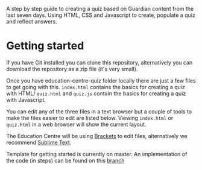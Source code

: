 
A step by step guide to creating a quiz based on Guardian content from the last seven days.
Using HTML, CSS and Javascript to create, populate a quiz and reflect answers.

Getting started
==============

If you have Git installed you can clone this repository, alternatively you can download the repository as a zip file (it's very small).

Once you have education-centre-quiz folder locally there are just a few files to get going with this. 
`index.html` contains the basics for creating a quiz with HTML/
`quiz.html` and `quiz.js` contain the basics for creating a quiz with Javascript.

You can edit any of the three files in a text browser but a couple of tools to make the files easier to edit are listed below. Viewing `index.html` or `quiz.html` in a web browser will show the current layout.

The Education Centre will be using [Brackets](http://brackets.io/) to edit files, alternatively we recommend [Sublime Text](http://www.sublimetext.com/).

Template for getting started is currently on master.
An implementation of the code (in steps) can be found on this [branch](https://github.com/guardian/education-centre-quiz/compare/complete)
